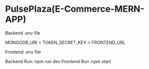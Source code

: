 # PulsePlaza(E-Commerce-MERN-APP)

Backend .env file 

MONGODB_URI = 
TOKEN_SECRET_KEY = 
FRONTEND_URL

Frontend .env file

Backend Run: npm run dev
Frontend Run :npm start